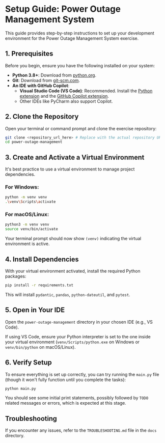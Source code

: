 # Setup Guide: Power Outage Management System

This guide provides step-by-step instructions to set up your development environment for the Power Outage Management System exercise.

## 1. Prerequisites
Before you begin, ensure you have the following installed on your system:

-   **Python 3.8+**: Download from [python.org](https://www.python.org/downloads/).
-   **Git**: Download from [git-scm.com](https://git-scm.com/downloads/).
-   **An IDE with GitHub Copilot**: 
    -   **Visual Studio Code (VS Code)**: Recommended. Install the [Python extension](https://marketplace.visualstudio.com/items?itemName=ms-python.python) and the [GitHub Copilot extension](https://marketplace.visualstudio.com/items?itemName=GitHub.copilot).
    -   Other IDEs like PyCharm also support Copilot.

## 2. Clone the Repository
Open your terminal or command prompt and clone the exercise repository:

```bash
git clone <repository_url_here> # Replace with the actual repository URL
cd power-outage-management
```

## 3. Create and Activate a Virtual Environment
It's best practice to use a virtual environment to manage project dependencies.

### For Windows:

```bash
python -m venv venv
.\venv\Scripts\activate
```

### For macOS/Linux:

```bash
python3 -m venv venv
source venv/bin/activate
```

Your terminal prompt should now show `(venv)` indicating the virtual environment is active.

## 4. Install Dependencies
With your virtual environment activated, install the required Python packages:

```bash
pip install -r requirements.txt
```

This will install `pydantic`, `pandas`, `python-dateutil`, and `pytest`.

## 5. Open in Your IDE
Open the `power-outage-management` directory in your chosen IDE (e.g., VS Code).

If using VS Code, ensure your Python interpreter is set to the one inside your virtual environment (`venv/Scripts/python.exe` on Windows or `venv/bin/python` on macOS/Linux).

## 6. Verify Setup
To ensure everything is set up correctly, you can try running the `main.py` file (though it won't fully function until you complete the tasks):

```bash
python main.py
```

You should see some initial print statements, possibly followed by `TODO` related messages or errors, which is expected at this stage.

## Troubleshooting
If you encounter any issues, refer to the `TROUBLESHOOTING.md` file in the `docs` directory.